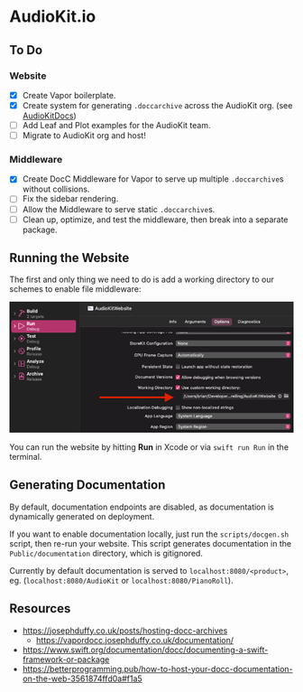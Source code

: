 # AudioKit.io

## To Do

### Website

- [x] Create Vapor boilerplate.
- [x] Create system for generating `.doccarchive` across the AudioKit org. (see [AudioKitDocs](https://github.com/bdrelling/AudioKitDocs))
- [ ] Add Leaf and Plot examples for the AudioKit team.
- [ ] Migrate to AudioKit org and host!

### Middleware

- [x] Create DocC Middleware for Vapor to serve up multiple `.doccarchive`s without collisions.
- [ ] Fix the sidebar rendering.
- [ ] Allow the Middleware to serve static `.doccarchive`s.
- [ ] Clean up, optimize, and test the middleware, then break into a separate package.

## Running the Website

The first and only thing we need to do is add a working directory to our schemes to enable file middleware:

![Configure your working directory.](/docs/configure_working_directory.png)

You can run the website by hitting **Run** in Xcode or via `swift run Run` in the terminal.

## Generating Documentation

By default, documentation endpoints are disabled, as documentation is dynamically generated on deployment.

If you want to enable documentation locally, just run the `scripts/docgen.sh` script, then re-run your website. This script generates documentation in the `Public/documentation` directory, which is gitignored.

Currently by default documentation is served to `localhost:8080/<product>`, eg. (`localhost:8080/AudioKit` or `localhost:8080/PianoRoll`).

## Resources

- <https://josephduffy.co.uk/posts/hosting-docc-archives>
  - <https://vapordocc.josephduffy.co.uk/documentation/>
- <https://www.swift.org/documentation/docc/documenting-a-swift-framework-or-package>
- <https://betterprogramming.pub/how-to-host-your-docc-documentation-on-the-web-3561874ffd0a#f1a5>
